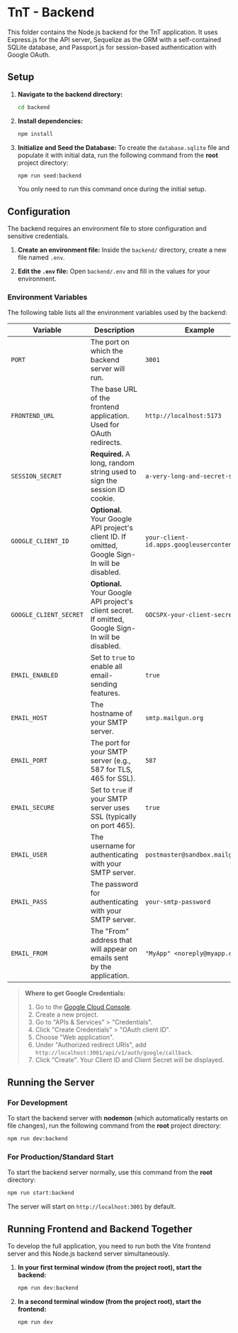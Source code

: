 # TnT - Backend

This folder contains the Node.js backend for the TnT application. It uses Express.js for the API server, Sequelize as the ORM with a self-contained SQLite database, and Passport.js for session-based authentication with Google OAuth.

## Setup

1.  **Navigate to the backend directory:**
    ```sh
    cd backend
    ```

2.  **Install dependencies:**
    ```sh
    npm install
    ```

3.  **Initialize and Seed the Database:**
    To create the `database.sqlite` file and populate it with initial data, run the following command from the **root** project directory:
    ```sh
    npm run seed:backend
    ```
    You only need to run this command once during the initial setup.

## Configuration

The backend requires an environment file to store configuration and sensitive credentials.

1.  **Create an environment file:**
    Inside the `backend/` directory, create a new file named `.env`.

2.  **Edit the `.env` file:**
    Open `backend/.env` and fill in the values for your environment.

### Environment Variables

The following table lists all the environment variables used by the backend:

| Variable                | Description                                                                                             | Example                               |
| ----------------------- | ------------------------------------------------------------------------------------------------------- | ------------------------------------- |
| `PORT`                  | The port on which the backend server will run.                                                          | `3001`                                |
| `FRONTEND_URL`          | The base URL of the frontend application. Used for OAuth redirects.                                     | `http://localhost:5173`               |
| `SESSION_SECRET`        | **Required.** A long, random string used to sign the session ID cookie.                                 | `a-very-long-and-secret-string`       |
| `GOOGLE_CLIENT_ID`      | **Optional.** Your Google API project's client ID. If omitted, Google Sign-In will be disabled.          | `your-client-id.apps.googleusercontent.com` |
| `GOOGLE_CLIENT_SECRET`  | **Optional.** Your Google API project's client secret. If omitted, Google Sign-In will be disabled.      | `GOCSPX-your-client-secret`           |
| `EMAIL_ENABLED`         | Set to `true` to enable all email-sending features.                                                     | `true`                                |
| `EMAIL_HOST`            | The hostname of your SMTP server.                                                                       | `smtp.mailgun.org`                    |
| `EMAIL_PORT`            | The port for your SMTP server (e.g., 587 for TLS, 465 for SSL).                                         | `587`                                 |
| `EMAIL_SECURE`          | Set to `true` if your SMTP server uses SSL (typically on port 465).                                       | `true`                                |
| `EMAIL_USER`            | The username for authenticating with your SMTP server.                                                  | `postmaster@sandbox.mailgun.org`      |
| `EMAIL_PASS`            | The password for authenticating with your SMTP server.                                                  | `your-smtp-password`                  |
| `EMAIL_FROM`            | The "From" address that will appear on emails sent by the application.                                  | `"MyApp" <noreply@myapp.com>`         |

> **Where to get Google Credentials:**
> 1. Go to the [Google Cloud Console](https://console.cloud.google.com/).
> 2. Create a new project.
> 3. Go to "APIs & Services" > "Credentials".
> 4. Click "Create Credentials" > "OAuth client ID".
> 5. Choose "Web application".
> 6. Under "Authorized redirect URIs", add `http://localhost:3001/api/v1/auth/google/callback`.
> 7. Click "Create". Your Client ID and Client Secret will be displayed.

## Running the Server

### For Development
To start the backend server with **nodemon** (which automatically restarts on file changes), run the following command from the **root** project directory:
```sh
npm run dev:backend
```

### For Production/Standard Start
To start the backend server normally, use this command from the **root** directory:
```sh
npm run start:backend
```

The server will start on `http://localhost:3001` by default.

## Running Frontend and Backend Together

To develop the full application, you need to run both the Vite frontend server and this Node.js backend server simultaneously.

1.  **In your first terminal window (from the project root), start the backend:**
    ```sh
    npm run dev:backend
    ```

2.  **In a second terminal window (from the project root), start the frontend:**
    ```sh
    npm run dev
    ```